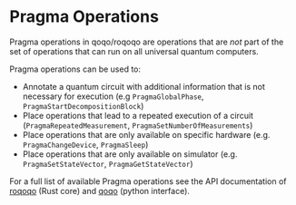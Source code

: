 # Pragma Operations

Pragma operations in qoqo/roqoqo are operations that are _not_ part of the set of operations that can run on all universal quantum computers.

Pragma operations can be used to:

* Annotate a quantum circuit with additional information that is not necessary for execution (e.g `PragmaGlobalPhase`, `PragmaStartDecompositionBlock`)
* Place operations that lead to a repeated execution of a circuit (`PragmaRepeatedMeasurement`, `PragmaSetNumberOfMeasurements`)
* Place operations that are only available on specific hardware (e.g. `PragmaChangeDevice`, `PragmaSleep`)
* Place operations that are only available on simulator (e.g. `PragmaSetStateVector`, `PragmaGetStateVector`)

For a full list of available Pragma operations see the API documentation of [roqoqo](https://docs.rs/roqoqo/latest/roqoqo/operations/index.html) (Rust core)
 and [qoqo](https://qoqo.readthedocs.io/en/latest/generated/generated/qoqo.operations.html#module-qoqo.operations) (python interface).
